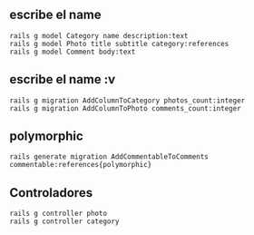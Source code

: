 ## escribe el name

```
rails g model Category name description:text
rails g model Photo title subtitle category:references
rails g model Comment body:text
```

## escribe el name :v

```
rails g migration AddColumnToCategory photos_count:integer
rails g migration AddColumnToPhoto comments_count:integer
```

## polymorphic

```
rails generate migration AddCommentableToComments commentable:references{polymorphic}

```

## Controladores

```
rails g controller photo
rails g controller category
```

<!-- RAILS.APLICATION.ROUTES -> en el archivo config/routes.rb
 get "/photo", to: "photo#index"-->

<!-- RAILS.APLICATION.ROUTES
 get "/category", to: "category#index"-->
